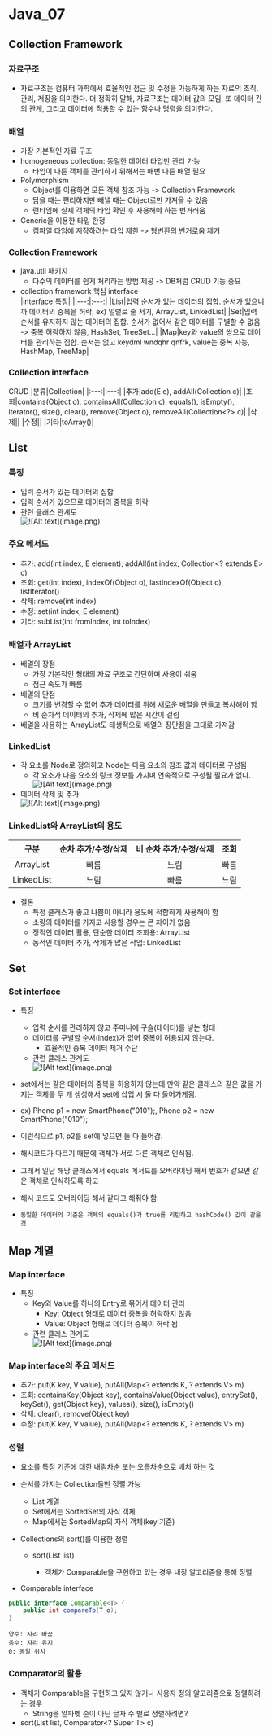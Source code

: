 # Java_07
## Collection Framework
### 자료구조
- 자료구조는 컴퓨터 과학에서 효율적인 접근 및 수정을 가능하게 하는 자료의 조직, 관리, 저장을 의미한다. 
더 정확히 말해, 자료구조는 데이터 값의 모임, 또 데이터 간의 관계, 그리고 데이터에 적용할 수 있는 함수나 명령을 의미한다.

### 배열
- 가장 기본적인 자료 구조
- homogeneous collection: 동일한 데이터 타입만 관리 가능
    - 타입이 다른 객체를 관리하기 위해서는 매번 다른 배열 필요
- Polymorphism
    - Object를 이용하면 모든 객체 참조 가능 -> Collection Framework
    - 담을 때는 편리하지만 빼낼 때는 Object로만 가져올 수 있음
    - 런타임에 실제 객체의 타입 확인 후 사용해야 하는 번거러움
- Generic을 이용한 타입 한정
    - 컴파일 타임에 저장하려는 타입 제한 -> 형변환의 번거로움 제거

### Collection Framework
- java.util 패키지
    - 다수의 데이터를 쉽게 처리하는 방법 제공 -> DB처럼 CRUD 기능 중요
- collection framework 핵심 interface  
|interface|특징|
|:---:|:---:|
|List|입력 순서가 있는 데이터의 집합. 순서가 있으니까 데이터의 중복을 허락, ex) 일렬로 줄 서기, ArrayList, LinkedList|
|Set|입력 순서를 유지하지 않는 데이터의 집합. 순서가 없어서 같은 데이터를 구별할 수 없음 -> 중복 허락하지 않음, HashSet, TreeSet...|
|Map|key와 value의 쌍으로 데이터를 관리하는 집합. 순서는 없고 keydml wndqhr qnfrk, value는 중복 자능, HashMap, TreeMap|

### Collection interface
CRUD
|분류|Collection|
|:---:|:---:|
|추가|add(E e), addAll(Collection<? extends E> c)|
|조회|contains(Object o), containsAll(Collection<?> c), equals(), isEmpty(), iterator(), size(), clear(), remove(Object o), removeAll(Collection<?> c)|
|삭제||
|수정||
|기타|toArray()|

## List
### 특징
- 입력 순서가 있는 데이터의 집합
- 입력 순서가 있으므로 데이터의 중복을 허락
- 관련 클래스 관계도  
    ![!\[Alt text\](image.png)](Java_07-1.png)

### 주요 메서드
- 추가: add(int index, E element), addAll(int index, Collection<? extends E> c)
- 조회: get(int index), indexOf(Object o), lastIndexOf(Object o), listIterator()
- 삭제: remove(int index)
- 수정: set(int index, E element)
- 기타: subList(int fromIndex, int toIndex)

### 배열과 ArrayList
- 배열의 장점
    - 가장 기본적인 형태의 자료 구조로 간단하며 사용이 쉬움
    - 접근 속도가 빠름
- 배열의 단점
    - 크기를 변경할 수 없어 추가 데이터를 위해 새로운 배열을 만들고 복사해야 함
    - 비 순차적 데이터의 추가, 삭제에 많은 시간이 걸림
- 배열을 사용하는 ArrayList도 태생적으로 배열의 장단점을 그대로 가져감

### LinkedList
- 각 요소를 Node로 정의하고 Node는 다음 요소의 참조 값과 데이터로 구성됨
    - 각 요소가 다음 요소의 링크 정보를 가지며 연속적으로 구성될 필요가 없다.  
    ![!\[Alt text\](image.png)](Java_07-3.png)
- 데이터 삭제 및 추가  
    ![!\[Alt text\](image.png)](Java_07-2.png)

### LinkedList와 ArrayList의 용도
|구분|순차 추가/수정/삭제|비 순차 추가/수정/삭제|조회|
|:---:|:---:|:---:|:---:|
|ArrayList|빠름|느림|빠름|
|LinkedList|느림|빠름|느림|

- 결론
    - 특정 클래스가 좋고 나쁨이 아니라 용도에 적합하게 사용해야 함
    - 소량의 데이터를 가지고 사용할 경우는 큰 차이가 없음
    - 정적인 데이터 활용, 단순한 데이터 조회용: ArrayList
    - 동적인 데이터 추가, 삭제가 많은 작업: LinkedList

## Set
### Set interface
- 특징
    - 입력 순서를 관리하지 않고 주머니에 구슬(데이터)를 넣는 형태
    - 데이터를 구별할 순서(index)가 없어 중복이 허용되지 않는다.
        - 효율적인 중복 데이터 제거 수단
    - 관련 클래스 관계도  
    ![!\[Alt text\](image.png)](Java_07-4.png)

- set에서는 같은 데이터의 중복을 허용하지 않는데 만약 같은 클래스의 같은 값을 가지는 객체를 두 개 생성해서 set에 삽입 시 둘 다 들어가게됨.
- ex) Phone p1 = new SmartPhone("010");, Phone p2 = new SmartPhone("010");
- 이런식으로 p1, p2를 set에 넣으면 둘 다 들어감.
- 해시코드가 다르기 때문에 객체가 서로 다른 객체로 인식됨.
- 그래서 일단 해당 클래스에서 equals 메서드를 오버라이딩 해서 번호가 같으면 같은 객체로 인식하도록 하고
- 해시 코드도 오버라이딩 해서 같다고 해줘야 함.
- `동일한 데이터의 기준은 객체의 equals()가 true를 리턴하고 hashCode() 값이 같을 것`

## Map 계열
### Map interface
- 특징
    - Key와 Value를 하나의 Entry로 묶어서 데이터 관리
        - Key: Object 형태로 데이터 중복을 허락하지 않음
        - Value: Object 형태로 데이터 중복이 허락 됨
    - 관련 클래스 관계도  
    ![!\[Alt text\](image.png)](Java_07-5.png)

### Map interface의 주요 메서드
- 추가: put(K key, V value), putAll(Map<? extends K, ? extends V> m)
- 조회: containsKey(Object key), containsValue(Object value), entrySet(), keySet(), get(Object key), values(), size(), isEmpty()
- 삭제: clear(), remove(Object key)
- 수정: put(K key, V value), putAll(Map<? extends K, ? extends V> m)

### 정렬
- 요소를 특정 기준에 대한 내림차순 또는 오름차순으로 배치 하는 것
- 순서를 가지는 Collection들만 정렬 가능
    - List 계열
    - Set에서는 SortedSet의 자식 객체
    - Map에서는 SortedMap의 자식 객체(key 기준)

- Collections의 sort()를 이용한 정렬
    - sort(List<T> list)
        - 객체가 Comparable을 구현하고 있는 경우 내장 알고리즘을 통해 정렬

- Comparable interface
```java
public interface Comparable<T> {
    public int compareTo(T o);
}
```
```
양수: 자리 바꿈
음수: 자리 유지
0: 동일 위치
```

### Comparator의 활용
- 객체가 Comparable을 구현하고 있지 않거나 사용자 정의 알고리즘으로 정렬하려는 경우
    - String을 알파벳 순이 아닌 글자 수 별로 정렬하려면?
- sort(List<T> list, Comparator<? Super T> c)